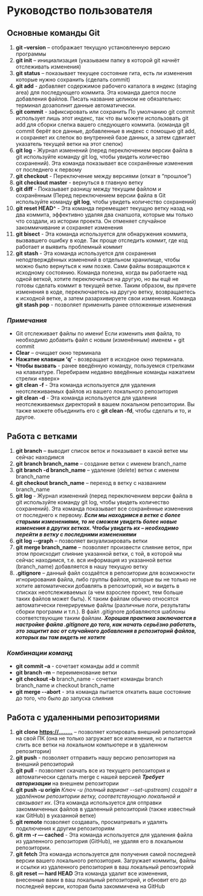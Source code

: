 # Руководство пользователя

## Основные команды Git

1. **git –version** – отображает текущую установленную версию программы
2. **git init** – инициализация (указываем папку в которой git начнёт отслеживать изменения)
3. **git status** – показывает текущее состояние гита, есть ли изменения которые нужно сохранить (сделать commit)
4. **git add** - добавляет содержимое рабочего каталога в индекс (staging area) для последующего коммита. Эта команда дается после добавления файлов. Писать название целиком не обязательно: терминал дозаполнит данные автоматически.
5. **git commit** - зафиксировать или сохранить По умолчанию git commit использует лишь этот индекс, так что вы можете использовать git add для сборки слепка вашего следующего коммита. (команда git commit берёт все данные, добавленные в индекс с помощью git add, и сохраняет их слепок во внутренней базе данных, а затем сдвигает указатель текущей ветки на этот слепок)
6. **git log** - Журнал изменений (перед переключением версии файла в git используйте команду git log, чтобы увидеть количество сохранений). Эта команда показывает все сохранённые изменения от последнего к первому
7. **git checkout** - Переключение между версиями (откат в “прошлое”)
8. **git checkout master** - вернуться в главную ветку
9. **git diff** - Показывает разницу между текущим файлом и сохранённым (Перед переключением версии файла в Git используйте команду **git log**, чтобы увидеть количество сохранений)
10. **git reset HEAD^** - Эта команда перемещает текущую ветку назад на два коммита, эффективно удаляя два снапшота, которые мы только что создали, из истории проекта. Он отменяет случайное закоммичивание и сохраняет изменения
11. **git bisect** - Эта команда используется для обнаружения коммита, вызвавшего ошибку в коде. Так проще отследить коммит, где код работает и выявить проблемный коммит
12. **git stash** - Эта команда используется для сохранения неподтверждённых изменений в отдельном хранилище, чтобы можно было вернуться к ним позже. Сами  файлы возвращаются к исходному состоянию. Команда полезна, когда вы работаете над одной веткой, хотите переключиться на другую, но вы ещё не готовы сделать коммит в текущей ветке. Таким образом, вы прячете изменения в коде, переключаетесь на другую ветку, возвращаетесь к исходной ветке, а затем разархивируете свои изменения. Команда **git stash pop** -  позволяет применить ранее отложенные изменения

### _Примечания_

* Git отслеживает файлы по имени! Если изменить имя файла, то необходимо добавить файл с новым (изменённым) именем + git commit
* **Clear** – очищает окно терминала
* **Нажатие клавиши ‘q’** - возвращает в исходное окно терминала.
* **Чтобы вызвать** - ранее введённую команду, пользуемся стрелками на клавиатуре. Перебираем недавно введённые команды нажатием стрелки «вверх»
* **git clean -f** - Эта команда используется для удаления неотслеживаемых файлов из  вашего локального репозитория
* **git clean -d** - Эта команда используется для удаления неотслеживаемых директорий в вашем локальном репозитории. Вы также можете объединить его с **git clean -fd**, чтобы сделать и то, и другое.

## Работа с ветками

1. **git branch** – выводит список веток и показывает в какой ветке мы сейчас находимся
2. **git branch branch_name** – создание ветки с именем branch_name
3. **git branch -d branch_name** – удаление (delete) ветки с именем branch_name
4. **git checkout branch_name** – переход в ветку с названием branch_name
5. **git log** - Журнал изменений (перед переключением версии файла в git используйте команду git log, чтобы увидеть количество сохранений). Эта команда показывает все сохранённые изменения от последнего к первому. _**Если мы находимся в ветке с более старыми изменениями, то не сможем увидеть более новые изменения в других ветках. Чтобы увидеть их – необходимо перейти в ветку с последними изменениями**_
6. **git log --graph** – позволяет визуализировать ветки
7. **git merge branch_name** – позволяет произвести слияние веток, при этом происходит слияние указанной ветки, с той, в которой мы сейчас находимся, т.е. вся информация из указанной ветки (branch_name) добавляется в нашу текущую ветку
8. **.gitignore** – данный файл создаётся в репозитории для возможности игнорирования файла, либо группы файлов, которые вы не только не хотите автоматически добавлять в репозиторий, но и видеть в списках неотслеживаемых (а чем взрослее проект, тем больше таких файлов может быть). К таким файлам обычно относятся автоматически генерируемые файлы (различные логи, результаты сборки программ и т.п.). В файл .gitignore добавляются шаблоны соответствующие таким файлам. _**Хорошая практика заключается в настройке файла .gitignore до того, как начать серьёзно работать, это защитит вас от случайного добавления в репозиторий файлов, которых вы там видеть не хотите**_

### _Комбинации команд_

* **git commit –a**  -  сочетает команды add и commit
* **git branch –m** – переименование ветки
* **git checkout –b**  branch_name  -  сочетает команды branch branch_name и checkout branch_name
* **git merge --abort** - эта команда пытается откатить ваше состояние до того, что было до запуска слияния

## Работа с удаленными репозиториями

1. **git clone <https://........>** – позволяет копировать внешний репозиторий на свой ПК (она не только загружает все изменения, но и пытается слить все ветки на локальном компьютере и в удаленном репозитории)
2. **git push** - позволяет отправить нашу версию репозитория на внешний репозиторий
3. **git pull** - позволяет скачать все из текущего репозитория и автоматически сделать merge с нашей версией _**Требует авторизации**_ на внешнем репозитории
4. **git push -u origin** _Ключ -u (полный вариант --set-upstream) создаёт в удалённом репозитории ветку, соответствующую локальной и связывает их_. (Эта команда используется для отправки закоммиченных файлов в удаленный репозиторий (также известный как GitHub) в указанной ветке)
5. **git remote** позволяет создавать, просматривать и удалять подключения к другим репозиториям
6. **git rm -r — cached** - Эта команда используется для удаления файла из удаленного репозитория (GitHub), не удаляя его в локальном репозитории.
7. **git fetch** Эта команда используется для получения самой последней версии вашего локального репозитория. Загружает коммиты, файлы и ссылки из удаленного репозитория в ваш локальный репозиторий
8. **git reset — hard HEAD** Эта команда удалит все изменения, внесенные вами в ваш локальный репозиторий, и обновит его до последней версии, которая была закоммичена на GitHub
